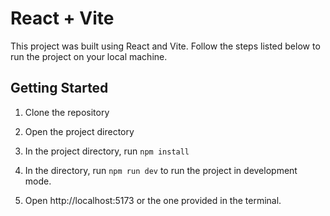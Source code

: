 # React + Vite

This project was built using React and Vite. Follow the steps listed below to run the project on your local machine.

## Getting Started

1. Clone the repository

2. Open the project directory

3. In the project directory, run `npm install`

4. In the directory, run `npm run dev` to run the project in development mode.

5. Open http://localhost:5173 or the one provided in the terminal. 
